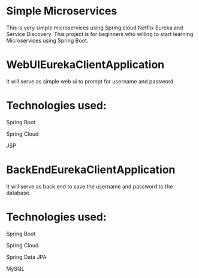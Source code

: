 # Simple Microservices
This is very simple microservices using Spring cloud Netflix Eureka and Service Discovery. This project is for beginners who willing to start learning Microservices using Spring Boot.

# WebUIEurekaClientApplication
It will serve as simple web ui to prompt for username and password. 

# Technologies used:

Spring Boot

Spring Cloud 

JSP

# BackEndEurekaClientApplication
It will serve as back end to save the username and password to the database.

# Technologies used:

Spring Boot

Spring Cloud

Spring Data JPA

MySQL
